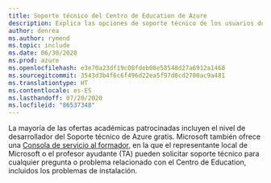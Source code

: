 ```yaml
---
title: Soporte técnico del Centro de Education de Azure
description: Explica las opciones de soporte técnico de los usuarios del Centro de Education de Azure.
author: denrea
ms.author: rymend
ms.topic: include
ms.date: 06/30/2020
ms.prod: azure
ms.openlocfilehash: e3e70a23df19c08fdeb08e58548d27a6912a1468
ms.sourcegitcommit: 3543d3b4f6c6f496d22ea5f97d8cd2700ac9a481
ms.translationtype: HT
ms.contentlocale: es-ES
ms.lasthandoff: 07/20/2020
ms.locfileid: "86537348"
---
```

La mayoría de las ofertas académicas patrocinadas incluyen el nivel de desarrollador del Soporte técnico de Azure gratis. Microsoft también ofrece una [Consola de servicio al formador](mailto:azuredu@microsoft.com), en la que el representante local de Microsoft o el profesor ayudante (TA) pueden solicitar soporte técnico para cualquier pregunta o problema relacionado con el Centro de Education, incluidos los problemas de instalación.
